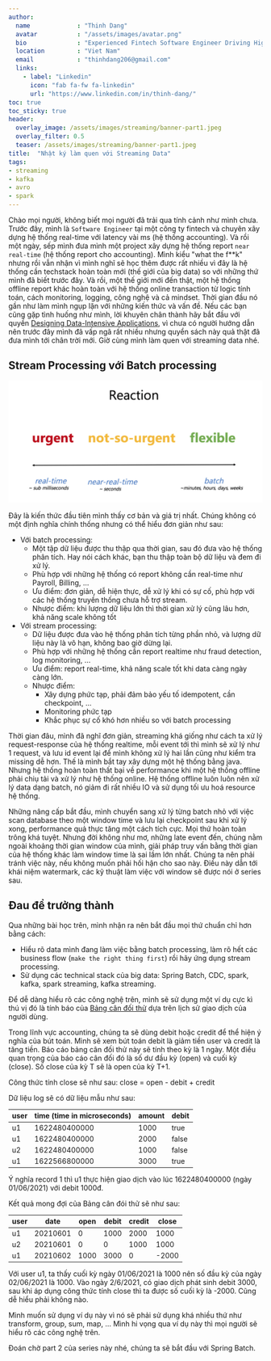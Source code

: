 ```yaml
---
author:
  name             : "Thinh Dang"
  avatar           : "/assets/images/avatar.png"
  bio              : "Experienced Fintech Software Engineer Driving High-Performance Solutions"
  location         : "Viet Nam"
  email            : "thinhdang206@gmail.com"
  links:
    - label: "Linkedin"
      icon: "fab fa-fw fa-linkedin"
      url: "https://www.linkedin.com/in/thinh-dang/"
toc: true
toc_sticky: true
header:
  overlay_image: /assets/images/streaming/banner-part1.jpeg
  overlay_filter: 0.5 
  teaser: /assets/images/streaming/banner-part1.jpeg
title:  "Nhật ký làm quen với Streaming Data"
tags: 
- streaming
- kafka
- avro
- spark
---
```


Chào mọi người, không biết mọi người đã trải qua tính cảnh như mình chưa. Trước đây, mình là `Software Engineer` tại một công ty fintech và chuyên xây dựng hệ thống real-time với latency vài ms (hệ thống accounting). Và rồi một ngày, sếp mình đưa mình một project xây dựng hệ thống report `near real-time` (hệ thống report cho accounting). Mình kiểu "what the f**k" nhưng rồi vẫn nhận vì mình nghĩ sẽ học thêm được rất nhiều vì đây là hệ thống cần techstack hoàn toàn mới (thế giới của big data) so với những thứ mình đã biết trước đây. Và rồi, một thế giới mới đến thật, một hệ thống offline report khác hoàn toàn với hệ thống online transaction từ logic tính toán, cách monitoring, logging, công nghệ và cả mindset. Thời gian đầu nó gần như làm mình ngụp lặn với những kiến thức và vấn đề. Nếu các bạn cũng gặp tình huống như mình, lời khuyên chân thành hãy bắt đầu với quyền [Designing Data-Intensive Applications](https://www.amazon.com/Designing-Data-Intensive-Applications-Reliable-Maintainable/dp/1449373321), vì chưa có người hướng dẫn nên trước đây mình đã vấp ngã rất nhiều nhưng quyển sách này quả thật đã đưa mình tới chân trời mới. Giờ cùng mình làm quen với streaming data nhé.

## Stream Processing với Batch processing

![react](../assets/images/streaming/react-time.png)

Đây là kiến thức đầu tiên mình thấy cơ bản và giá trị nhất. Chúng không có một định nghĩa chính thống nhưng có thể hiểu đơn giản như sau: 

- Với batch processing: 
  - Một tập dữ liệu được thu thập qua thời gian, sau đó đưa vào hệ thống phân tích. Hay nói cách khác, bạn thu thập toàn bộ dữ liệu và đem đi xử lý.
  - Phù hợp với những hệ thống có report không cần real-time như Payroll, Billing, ...
  - Ưu điểm: đơn giản, dễ hiện thực, dễ xử lý khi có sự cố, phù hợp với các hệ thống truyền thống chưa hỗ trợ stream.
  - Nhược điểm: khi lượng dữ liệu lớn thì thời gian xử lý cũng lâu hơn, khả năng scale không tốt
- Với stream processing: 
  - Dữ liệu được đưa vào hệ thống phân tích từng phần nhỏ, và lượng dữ liệu này là vô hạn, không bao giờ dừng lại.
  - Phù hợp với những hệ thống cần report realtime như fraud detection, log monitoring, ...
  - Ưu điểm: report real-time, khả năng scale tốt khi data càng ngày càng lớn.
  - Nhược điểm:
    - Xây dựng phức tạp, phải đảm bảo yếu tố idempotent, cần checkpoint, ...
    - Monitoring phức tạp
    - Khắc phục sự cố khó hơn nhiều so với batch processing

Thời gian đâu, mình đã nghĩ đơn giản, streaming khá giống như cách ta xử lý request-response của hệ thống realtime, mỗi event tới thì mình sẽ xử lý như 1 request, và lưu id event lại để mình không xử lý hai lần cũng như kiểm tra missing dễ hơn. Thế là mình bắt tay xây dựng một hệ thống bằng java. Nhưng hệ thống hoàn toàn thất bại về performance khi một hệ thống offline phải chiụ tải và xử lý như hệ thống online. Hệ thống offline luôn luôn nên xử lý data dạng batch, nó giảm đi rất nhiều IO và sử dụng tối ưu hoá resource hệ thống.

Những nâng cấp bắt đầu, mình chuyển sang xử lý từng batch nhỏ với việc scan database theo một window time và lưu lại checkpoint sau khi xử lý xong, performance quả thực tăng một cách tích cực. Mọi thứ hoàn toàn trông khá tuyệt. Nhưng đời không như mơ, những late event đến, chúng nằm ngoài khoảng thời gian window của mình, giải pháp truy vấn bằng thời gian của hệ thống khác làm window time là sai lầm lớn nhất. Chúng ta nên phải tránh việc này, nếu không muốn phải hối hận cho sao này. Điều này dẫn tới khái niệm watermark, các kỹ thuật làm việc với window sẽ được nói ở series sau.

## Đau để trưởng thành

Qua những bài học trên, mình nhận ra nên bắt đầu mọi thứ chuẩn chỉ hơn bằng cách:

- Hiểu rõ data mình đang làm việc bằng batch processing, làm rõ hết các business flow (`make the right thing first`) rồi hãy ứng dụng stream processing.
- Sử dụng các technical stack của big data: Spring Batch, CDC, spark, kafka, spark streaming, kafka streaming.

Để dễ dàng hiểu rõ các công nghệ trên, mình sẽ sử dụng một ví dụ cực kì thú vị đó là tính báo của [Bảng cân đối thử](https://vietnambiz.vn/bang-can-doi-thu-trial-balance-la-gi-yeu-cau-doi-voi-bang-can-doi-thu-20200406180315126.htm) dựa trên lịch sử giao dịch của người dùng.

Trong lĩnh vực accounting, chúng ta sẽ dùng debit hoặc credit để thể hiện ý nghĩa của bút toán. Mình sẽ xem bút toán debit là giảm tiền user và credit là tăng tiền. Báo cáo bảng cân đối thử này sẽ tính theo kỳ là 1 ngày. Một điều quan trọng của báo cáo cân đối đó là số dư đầu kỳ (open) và cuối kỳ (close). Số close của kỳ T sẽ là open của kỳ T+1.

Công thức tính close sẽ như sau:
close = open - debit + credit

Dữ liệu log sẽ có dữ liệu mẫu như sau:

|user|time (time in microseconds)|amount|debit|
|-|-|-|-|
|u1|1622480400000|1000|true|
|u1|1622480400000|2000|false|
|u2|1622480400000|1000|false|
|u1|1622566800000|3000|true|

Ý nghĩa record 1 thì u1 thực hiện giao dịch vào lúc 1622480400000 (ngày 01/06/2021) với debit 1000đ.

Kết quả mong đợi của Bảng cân đói thử sẽ như sau:

|user|date|open|debit|credit|close|
|-|-|-|-|-|-|
|u1|20210601|0|1000|2000|1000|
|u2|20210601|0|0|1000|1000|
|u1|20210602|1000|3000|0|-2000|

Với user u1, ta thấy cuối kỳ ngày 01/06/2021 là 1000 nên số đầu kỳ của ngày 02/06/2021 là 1000. Vào ngày 2/6/2021, có giao dịch phát sinh debit 3000, sau khi áp dụng công thức tính close thì ta được số cuối kỳ là -2000. Cũng dễ hiểu phải không nào.

Mình muốn sử dụng ví dụ này vì nó sẽ phải sử dụng khá nhiều thứ như transform, group, sum, map, ... Mình hi vọng qua ví dụ này thì mọi người sẽ hiểu rõ các công nghệ trên.

Đoán chờ part 2 của series này nhé, chúng ta sẽ bắt đầu với Spring Batch.
